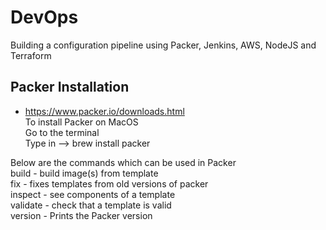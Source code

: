 # DevOps
Building a configuration pipeline using Packer, Jenkins, AWS, NodeJS and Terraform

Packer Installation
----
*   https://www.packer.io/downloads.html    
To install Packer on MacOS   
Go to the terminal   
Type in --> brew install packer 

Below are the commands which can be used in Packer       
    build     -    build image(s) from template       
    fix       -    fixes templates from old versions of packer    
    inspect   -    see components of a template       
    validate  -    check that a template is valid       
    version   -    Prints the Packer version          
